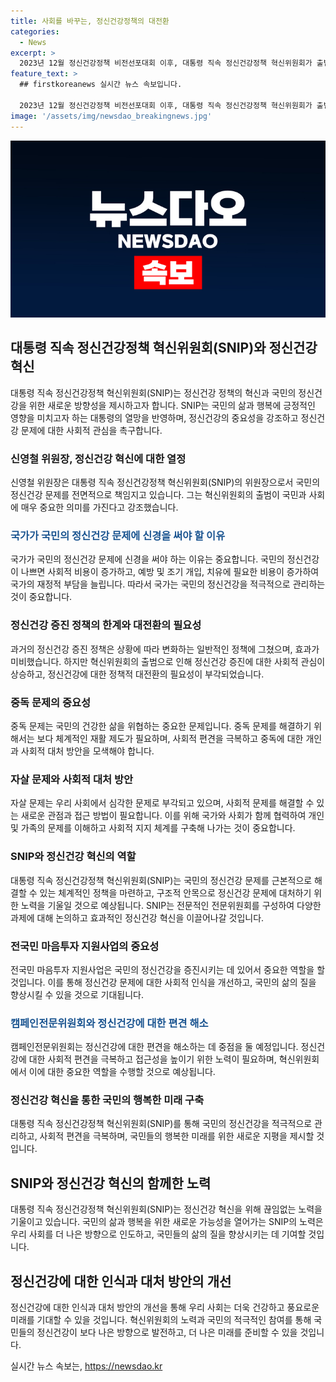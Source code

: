 ```yaml
---
title: 사회를 바꾸는, 정신건강정책의 대전환
categories:
  - News
excerpt: >
  2023년 12월 정신건강정책 비전선포대회 이후, 대통령 직속 정신건강정책 혁신위원회가 출범했다. 위원장인 신영철 교수는 혁신위원회의 중요성을 강조했고, 정신건강정책 대전환을 선언한 윤석열 대통령의 발언도 소개했다. 정신건강문제를 중요시하고, 국가적 차원에서의 지원이 필요하다는 주장과 함께, 정신건강의 중요성과 편견 해소 등을 다루었다. 각 전문위원회는 구체적인 업무를 나누어 담당하고 있으며, 정신건강 문제를 근본적으로 해결하기 위한 구조적인 안목을 갖고 있다고 기사는 전했다.
feature_text: >
  ## firstkoreanews 실시간 뉴스 속보입니다.

  2023년 12월 정신건강정책 비전선포대회 이후, 대통령 직속 정신건강정책 혁신위원회가 출범했다. 위원장인 신영철 교수는 혁신위원회의 중요성을 강조했고, 정신건강정책 대전환을 선언한 윤석열 대통령의 발언도 소개했다. 정신건강문제를 중요시하고, 국가적 차원에서의 지원이 필요하다는 주장과 함께, 정신건강의 중요성과 편견 해소 등을 다루었다. 각 전문위원회는 구체적인 업무를 나누어 담당하고 있으며, 정신건강 문제를 근본적으로 해결하기 위한 구조적인 안목을 갖고 있다고 기사는 전했다.
image: '/assets/img/newsdao_breakingnews.jpg'
---
```


<p><img src="/assets/img/newsdao_breakingnews.jpg" alt="firstkoreanews 속보" /></p>

<h2 data-ke-size="size26">대통령 직속 정신건강정책 혁신위원회(SNIP)와 정신건강 혁신</h2>

<p data-ke-size="size16">대통령 직속 정신건강정책 혁신위원회(SNIP)는 정신건강 정책의 혁신과 국민의 정신건강을 위한 새로운 방향성을 제시하고자 합니다. SNIP는 국민의 삶과 행복에 긍정적인 영향을 미치고자 하는 대통령의 열망을 반영하며, 정신건강의 중요성을 강조하고 정신건강 문제에 대한 사회적 관심을 촉구합니다.</p>

<h3 data-ke-size="size24">신영철 위원장, 정신건강 혁신에 대한 열정</h3>

<p data-ke-size="size16">신영철 위원장은 대통령 직속 정신건강정책 혁신위원회(SNIP)의 위원장으로서 국민의 정신건강 문제를 전면적으로 책임지고 있습니다. 그는 혁신위원회의 출범이 국민과 사회에 매우 중요한 의미를 가진다고 강조했습니다.</p>

<h3 data-ke-size="size24"><b><span style="color: #1a5490;">국가가 국민의 정신건강 문제에 신경을 써야 할 이유</span></b></h3>

<p data-ke-size="size16">국가가 국민의 정신건강 문제에 신경을 써야 하는 이유는 중요합니다. 국민의 정신건강이 나쁘면 사회적 비용이 증가하고, 예방 및 조기 개입, 치유에 필요한 비용이 증가하여 국가의 재정적 부담을 늘립니다. 따라서 국가는 국민의 정신건강을 적극적으로 관리하는 것이 중요합니다.</p>

<h3 data-ke-size="size24">정신건강 증진 정책의 한계와 대전환의 필요성</h3>

<p data-ke-size="size16">과거의 정신건강 증진 정책은 상황에 따라 변화하는 일반적인 정책에 그쳤으며, 효과가 미비했습니다. 하지만 혁신위원회의 출범으로 인해 정신건강 증진에 대한 사회적 관심이 상승하고, 정신건강에 대한 정책적 대전환의 필요성이 부각되었습니다.</p>

<h3 data-ke-size="size24">중독 문제의 중요성</h3>

<p data-ke-size="size16">중독 문제는 국민의 건강한 삶을 위협하는 중요한 문제입니다. 중독 문제를 해결하기 위해서는 보다 체계적인 재활 제도가 필요하며, 사회적 편견을 극복하고 중독에 대한 개인과 사회적 대처 방안을 모색해야 합니다.</p>

<h3 data-ke-size="size24">자살 문제와 사회적 대처 방안</h3>

<p data-ke-size="size16">자살 문제는 우리 사회에서 심각한 문제로 부각되고 있으며, 사회적 문제를 해결할 수 있는 새로운 관점과 접근 방법이 필요합니다. 이를 위해 국가와 사회가 함께 협력하여 개인 및 가족의 문제를 이해하고 사회적 지지 체계를 구축해 나가는 것이 중요합니다.</p>

<h3 data-ke-size="size24">SNIP와 정신건강 혁신의 역할</h3>

<p data-ke-size="size16">대통령 직속 정신건강정책 혁신위원회(SNIP)는 국민의 정신건강 문제를 근본적으로 해결할 수 있는 체계적인 정책을 마련하고, 구조적 안목으로 정신건강 문제에 대처하기 위한 노력을 기울일 것으로 예상됩니다. SNIP는 전문적인 전문위원회를 구성하여 다양한 과제에 대해 논의하고 효과적인 정신건강 혁신을 이끌어나갈 것입니다.</p>

<h3 data-ke-size="size24">전국민 마음투자 지원사업의 중요성</h3>

<p data-ke-size="size16">전국민 마음투자 지원사업은 국민의 정신건강을 증진시키는 데 있어서 중요한 역할을 할 것입니다. 이를 통해 정신건강 문제에 대한 사회적 인식을 개선하고, 국민의 삶의 질을 향상시킬 수 있을 것으로 기대됩니다.</p>

<h3 data-ke-size="size24"><b><span style="color: #1a5490;">캠페인전문위원회와 정신건강에 대한 편견 해소</span></b></h3>

<p data-ke-size="size16">캠페인전문위원회는 정신건강에 대한 편견을 해소하는 데 중점을 둘 예정입니다. 정신건강에 대한 사회적 편견을 극복하고 접근성을 높이기 위한 노력이 필요하며, 혁신위원회에서 이에 대한 중요한 역할을 수행할 것으로 예상됩니다.</p>

<h3 data-ke-size="size24">정신건강 혁신을 통한 국민의 행복한 미래 구축</h3>

<p data-ke-size="size16">대통령 직속 정신건강정책 혁신위원회(SNIP)를 통해 국민의 정신건강을 적극적으로 관리하고, 사회적 편견을 극복하며, 국민들의 행복한 미래를 위한 새로운 지평을 제시할 것입니다.</p>

<h2 data-ke-size="size26">SNIP와 정신건강 혁신의 함께한 노력</h2>

<p data-ke-size="size16">대통령 직속 정신건강정책 혁신위원회(SNIP)는 정신건강 혁신을 위해 끊임없는 노력을 기울이고 있습니다. 국민의 삶과 행복을 위한 새로운 가능성을 열어가는 SNIP의 노력은 우리 사회를 더 나은 방향으로 인도하고, 국민들의 삶의 질을 향상시키는 데 기여할 것입니다.</p>

<h2 data-ke-size="size26">정신건강에 대한 인식과 대처 방안의 개선</h2>

<p data-ke-size="size16">정신건강에 대한 인식과 대처 방안의 개선을 통해 우리 사회는 더욱 건강하고 풍요로운 미래를 기대할 수 있을 것입니다. 혁신위원회의 노력과 국민의 적극적인 참여를 통해 국민들의 정신건강이 보다 나은 방향으로 발전하고, 더 나은 미래를 준비할 수 있을 것입니다.</p>
실시간 뉴스 속보는, <a href="https://newsdao.kr" rel="dofollow">https://newsdao.kr</a>


